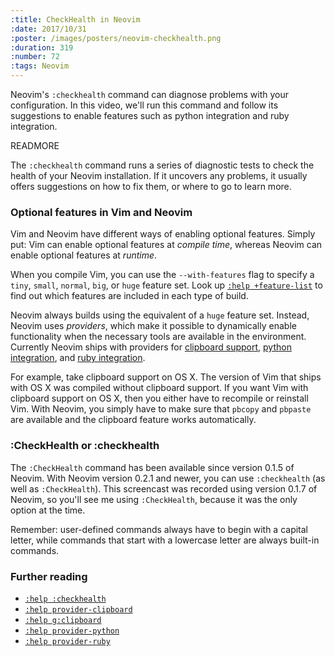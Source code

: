 ```yaml
---
:title: CheckHealth in Neovim
:date: 2017/10/31
:poster: /images/posters/neovim-checkhealth.png
:duration: 319
:number: 72
:tags: Neovim
---
```


Neovim's `:checkhealth` command can diagnose problems with your configuration.
In this video, we'll run this command and follow its suggestions to enable features such as python integration and ruby integration.

READMORE

The `:checkhealth` command runs a series of diagnostic tests to check the health of your Neovim installation.
If it uncovers any problems, it usually offers suggestions on how to fix them, or where to go to learn more.

### Optional features in Vim and Neovim

Vim and Neovim have different ways of enabling optional features.
Simply put: Vim can enable optional features at *compile time*, whereas Neovim can enable optional features at *runtime*.

When you compile Vim, you can use the `--with-features` flag to specify a `tiny`, `small`, `normal`, `big`, or `huge` feature set.
Look up [`:help +feature-list`][feature-list] to find out which features are included in each type of build.

Neovim always builds using the equivalent of a `huge` feature set.
Instead, Neovim uses *providers*, which make it possible to dynamically enable functionality when the necessary tools are available in the environment.
Currently Neovim ships with providers for [clipboard support][clipboard], [python integration][python], and [ruby integration][ruby].

For example, take clipboard support on OS X.
The version of Vim that ships with OS X was compiled without clipboard support.
If you want Vim with clipboard support on OS X, then you either have to recompile or reinstall Vim.
With Neovim, you simply have to make sure that `pbcopy` and `pbpaste` are available and the clipboard feature works automatically.

### :CheckHealth or :checkhealth

The `:CheckHealth` command has been available since version 0.1.5 of Neovim.
With Neovim version 0.2.1 and newer, you can use `:checkhealth` (as well as `:CheckHealth`). This screencast was recorded using version 0.1.7 of Neovim, so you'll see me using `:CheckHealth`, because it was the only option at the time.

Remember: user-defined commands always have to begin with a capital letter, while commands that start with a lowercase letter are always built-in commands.

### Further reading

* [`:help :checkhealth`](https://neovim.io/doc/user/pi_health.html#%3Acheckhealth)
* [`:help provider-clipboard`][clipboard]
* [`:help g:clipboard`][g:clipboard]
* [`:help provider-python`][python]
* [`:help provider-ruby`][ruby]

[clipboard]: https://neovim.io/doc/user/provider.html#provider-clipboard
[g:clipboard]: https://neovim.io/doc/user/provider.html#g%3Aclipboard
[python]: https://neovim.io/doc/user/provider.html#provider-python
[ruby]: https://neovim.io/doc/user/provider.html#provider-ruby
[feature-list]: http://vimhelp.appspot.com/various.txt.html#%2Bfeature-list
